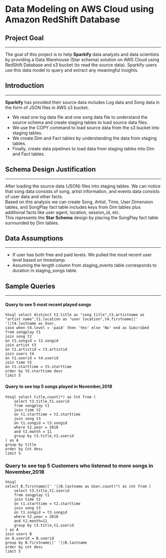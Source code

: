 # Data Modeling on AWS Cloud using Amazon RedShift Database

## Project Goal
________________________________
The goal of this project is to help **Sparkify** data analysts and data scientists by providing a Data Warehouse (Star schema) solution on AWS Cloud using RedShift Database and s3 bucket (to read the source data). Sparkify users use this data model to query and extract any meaningful insights.

## Introduction
_____________
**Sparkify** has provided their source data includes Log data and Song data in the form of JSON files in AWS s3 bucket.
* We read one log data file and one song data file to understand the source schema and create staging tables to load source data files.
* We use the COPY command to load source data from the s3 bucket into staging tables.
* We create Dim and Fact tables by understanding the data from staging tables.
* Finally, create data pipelines to load data from staging tables into Dim and Fact tables.

## Schema Design Justification
___________________________
After loading the source data (JSON) files into staging tables. We can notice that song data consists of song, artist information, and events data consists of user data and other facts.   
Based on this analysis we can create Song, Artist, Time, User Dimension tables, and SongPlay fact table includes keys from Dim tables plus additional facts like user agent, location, session_id, etc.  
This represents the **Star Schema** design by placing the SongPlay fact table surrounded by Dim tables.

## Data Assumptions
______________________________________
* If user has both free and paid levels. We pulled the most recent user level based on timestamp.
* Assuming the length column from staging_events table corresponds to duration in staging_songs table.


## Sample Queries
___________________
#### Query to see 5 most recent played songs
```
%%sql select distinct t2.title as "song title",t3.artistname as "artist name",t1.location as "user location",t4.firstname||' '||t4.lastname as User,
case when t4.level = 'paid' then 'Yes' else 'No' end as Subcribed
from songplay t1
join song t2 
on t1.songid = t2.songid
join artist t3
on t1.artistid = t3.artistid
join users t4
on t1.userid = t4.userid
join time t5
on t1.starttime = t5.starttime
order by t5.starttime desc
limit 5
```

#### Query to see top 5 songs played in November,2018
```
%%sql select title,count(*) as Cnt from (
    select t3.title,t1.userid
    from songplay t1
    join time t2
    on t1.starttime = t2.starttime
    join song t3
    on t1.songid = t3.songid
    where t2.year = 2018
    and t2.month = 11
    group by t3.title,t1.userid
) as A 
group by title
order by Cnt desc
limit 5
```

### Query to see top 5 Customers who listened to more songs in November,2018
```
%%sql 
select B.firstname||' '||B.lastname as User,count(*) as cnt from (
    select t3.title,t1.userid
    from songplay t1
    join time t2
    on t1.starttime = t2.starttime
    join song t3
    on t1.songid = t3.songid
    where t2.year = 2018
    and t2.month=11
    group by t3.title,t1.userid  
) as A
join users B
on A.userid = B.userid
group by B.firstname||' '||B.lastname
order by cnt desc
limit 5
```